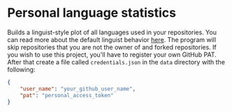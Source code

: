 # Personal language statistics

Builds a linguist-style plot of all languages used in your repositories. You can read more about the default linguist
behavior [here](https://github.com/github/linguist). The program will skip repositories that you are not the owner of
and forked repositories. If you wish to use this project, you'll have to register your own GitHub PAT. After that
create a file called `credentials.json` in the `data` directory with the following:

```json
{
    "user_name": "your_github_user_name",
    "pat": "personal_access_token"
}
```

